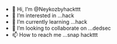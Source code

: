 - 👋 Hi, I’m @Neykozbyhackttt
- 👀 I’m interested in ...hack
- 🌱 I’m currently learning ...hack
- 💞️ I’m looking to collaborate on ...dedsec
- 📫 How to reach me ...snap hackttt

<!---
Neykozbyhackttt/Neykozbyhackttt is a ✨ special ✨ repository because its `README.md` (this file) appears on your GitHub profile.
You can click the Preview link to take a look at your changes.
--->
